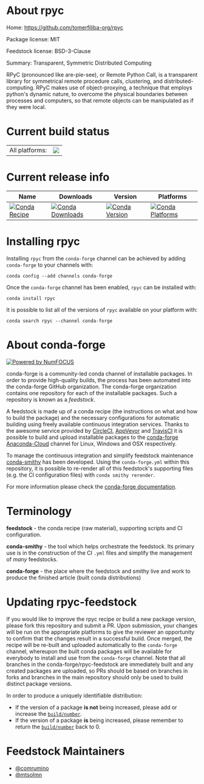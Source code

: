 About rpyc
==========

Home: https://github.com/tomerfiliba-org/rpyc

Package license: MIT

Feedstock license: BSD-3-Clause

Summary: Transparent, Symmetric Distributed Computing

RPyC (pronounced like are-pie-see), or Remote Python Call, is a
transparent library for symmetrical remote procedure calls,
clustering, and distributed-computing. RPyC makes use of
object-proxying, a technique that employs python's dynamic nature, to
overcome the physical boundaries between processes and computers, so
that remote objects can be manipulated as if they were local.


Current build status
====================


<table><tr><td>All platforms:</td>
    <td>
      <a href="https://dev.azure.com/conda-forge/feedstock-builds/_build/latest?definitionId=10660&branchName=master">
        <img src="https://dev.azure.com/conda-forge/feedstock-builds/_apis/build/status/rpyc-feedstock?branchName=master">
      </a>
    </td>
  </tr>
</table>

Current release info
====================

| Name | Downloads | Version | Platforms |
| --- | --- | --- | --- |
| [![Conda Recipe](https://img.shields.io/badge/recipe-rpyc-green.svg)](https://anaconda.org/conda-forge/rpyc) | [![Conda Downloads](https://img.shields.io/conda/dn/conda-forge/rpyc.svg)](https://anaconda.org/conda-forge/rpyc) | [![Conda Version](https://img.shields.io/conda/vn/conda-forge/rpyc.svg)](https://anaconda.org/conda-forge/rpyc) | [![Conda Platforms](https://img.shields.io/conda/pn/conda-forge/rpyc.svg)](https://anaconda.org/conda-forge/rpyc) |

Installing rpyc
===============

Installing `rpyc` from the `conda-forge` channel can be achieved by adding `conda-forge` to your channels with:

```
conda config --add channels conda-forge
```

Once the `conda-forge` channel has been enabled, `rpyc` can be installed with:

```
conda install rpyc
```

It is possible to list all of the versions of `rpyc` available on your platform with:

```
conda search rpyc --channel conda-forge
```


About conda-forge
=================

[![Powered by NumFOCUS](https://img.shields.io/badge/powered%20by-NumFOCUS-orange.svg?style=flat&colorA=E1523D&colorB=007D8A)](http://numfocus.org)

conda-forge is a community-led conda channel of installable packages.
In order to provide high-quality builds, the process has been automated into the
conda-forge GitHub organization. The conda-forge organization contains one repository
for each of the installable packages. Such a repository is known as a *feedstock*.

A feedstock is made up of a conda recipe (the instructions on what and how to build
the package) and the necessary configurations for automatic building using freely
available continuous integration services. Thanks to the awesome service provided by
[CircleCI](https://circleci.com/), [AppVeyor](https://www.appveyor.com/)
and [TravisCI](https://travis-ci.com/) it is possible to build and upload installable
packages to the [conda-forge](https://anaconda.org/conda-forge)
[Anaconda-Cloud](https://anaconda.org/) channel for Linux, Windows and OSX respectively.

To manage the continuous integration and simplify feedstock maintenance
[conda-smithy](https://github.com/conda-forge/conda-smithy) has been developed.
Using the ``conda-forge.yml`` within this repository, it is possible to re-render all of
this feedstock's supporting files (e.g. the CI configuration files) with ``conda smithy rerender``.

For more information please check the [conda-forge documentation](https://conda-forge.org/docs/).

Terminology
===========

**feedstock** - the conda recipe (raw material), supporting scripts and CI configuration.

**conda-smithy** - the tool which helps orchestrate the feedstock.
                   Its primary use is in the construction of the CI ``.yml`` files
                   and simplify the management of *many* feedstocks.

**conda-forge** - the place where the feedstock and smithy live and work to
                  produce the finished article (built conda distributions)


Updating rpyc-feedstock
=======================

If you would like to improve the rpyc recipe or build a new
package version, please fork this repository and submit a PR. Upon submission,
your changes will be run on the appropriate platforms to give the reviewer an
opportunity to confirm that the changes result in a successful build. Once
merged, the recipe will be re-built and uploaded automatically to the
`conda-forge` channel, whereupon the built conda packages will be available for
everybody to install and use from the `conda-forge` channel.
Note that all branches in the conda-forge/rpyc-feedstock are
immediately built and any created packages are uploaded, so PRs should be based
on branches in forks and branches in the main repository should only be used to
build distinct package versions.

In order to produce a uniquely identifiable distribution:
 * If the version of a package **is not** being increased, please add or increase
   the [``build/number``](https://conda.io/docs/user-guide/tasks/build-packages/define-metadata.html#build-number-and-string).
 * If the version of a package **is** being increased, please remember to return
   the [``build/number``](https://conda.io/docs/user-guide/tasks/build-packages/define-metadata.html#build-number-and-string)
   back to 0.

Feedstock Maintainers
=====================

* [@comrumino](https://github.com/comrumino/)
* [@mtsolmn](https://github.com/mtsolmn/)


